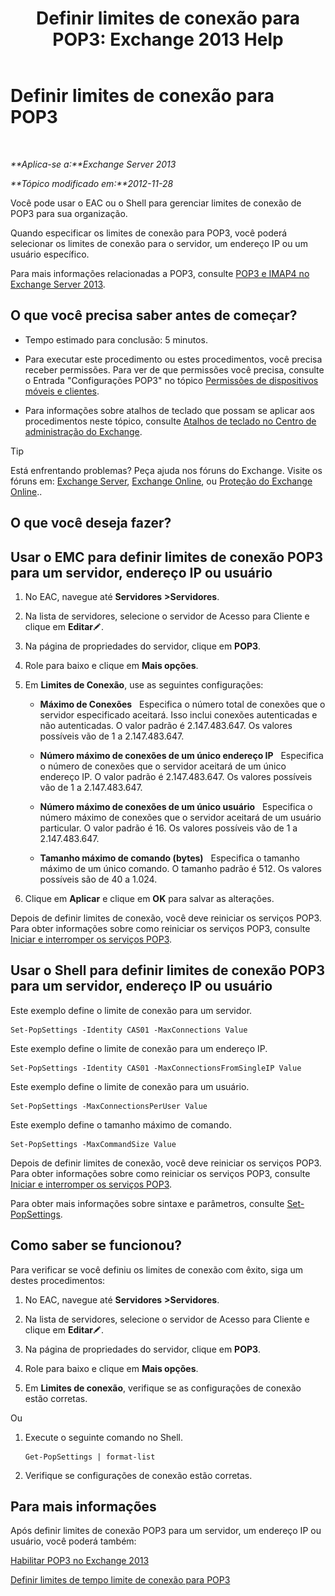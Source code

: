 ﻿---
title: 'Definir limites de conexão para POP3: Exchange 2013 Help'
TOCTitle: Definir limites de conexão para POP3
ms:assetid: 512d61c2-2a34-4813-92a9-875339d3388b
ms:mtpsurl: https://technet.microsoft.com/pt-br/library/Aa997988(v=EXCHG.150)
ms:contentKeyID: 50556189
ms.date: 05/22/2018
mtps_version: v=EXCHG.150
ms.translationtype: MT
---

# Definir limites de conexão para POP3

 

_**Aplica-se a:**Exchange Server 2013_

_**Tópico modificado em:**2012-11-28_

Você pode usar o EAC ou o Shell para gerenciar limites de conexão de POP3 para sua organização.

Quando especificar os limites de conexão para POP3, você poderá selecionar os limites de conexão para o servidor, um endereço IP ou um usuário específico.

Para mais informações relacionadas a POP3, consulte [POP3 e IMAP4 no Exchange Server 2013](pop3-and-imap4-in-exchange-server-2013-exchange-2013-help.md).

## O que você precisa saber antes de começar?

  - Tempo estimado para conclusão: 5 minutos.

  - Para executar este procedimento ou estes procedimentos, você precisa receber permissões. Para ver de que permissões você precisa, consulte o Entrada "Configurações POP3" no tópico [Permissões de dispositivos móveis e clientes](clients-and-mobile-devices-permissions-exchange-2013-help.md).

  - Para informações sobre atalhos de teclado que possam se aplicar aos procedimentos neste tópico, consulte [Atalhos de teclado no Centro de administração do Exchange](keyboard-shortcuts-in-the-exchange-admin-center-exchange-online-protection-help.md).


> [!TIP]
> Está enfrentando problemas? Peça ajuda nos fóruns do Exchange. Visite os fóruns em: <A href="https://go.microsoft.com/fwlink/p/?linkid=60612">Exchange Server</A>, <A href="https://go.microsoft.com/fwlink/p/?linkid=267542">Exchange Online</A>, ou <A href="https://go.microsoft.com/fwlink/p/?linkid=285351">Proteção do Exchange Online</A>..



## O que você deseja fazer?

## Usar o EMC para definir limites de conexão POP3 para um servidor, endereço IP ou usuário

1.  No EAC, navegue até **Servidores** **\>Servidores**.

2.  Na lista de servidores, selecione o servidor de Acesso para Cliente e clique em **Editar**![Ícone de edição](images/JJ218640.6f53ccb2-1f13-4c02-bea0-30690e6ea71d(EXCHG.150).gif "Ícone de edição").

3.  Na página de propriedades do servidor, clique em **POP3**.

4.  Role para baixo e clique em **Mais opções**.

5.  Em **Limites de Conexão**, use as seguintes configurações:
    
      - **Máximo de Conexões**   Especifica o número total de conexões que o servidor especificado aceitará. Isso inclui conexões autenticadas e não autenticadas. O valor padrão é 2.147.483.647. Os valores possíveis vão de 1 a 2.147.483.647.
    
      - **Número máximo de conexões de um único endereço IP**   Especifica o número de conexões que o servidor aceitará de um único endereço IP. O valor padrão é 2.147.483.647. Os valores possíveis vão de 1 a 2.147.483.647.
    
      - **Número máximo de conexões de um único usuário**   Especifica o número máximo de conexões que o servidor aceitará de um usuário particular. O valor padrão é 16. Os valores possíveis vão de 1 a 2.147.483.647.
    
      - **Tamanho máximo de comando (bytes)**   Especifica o tamanho máximo de um único comando. O tamanho padrão é 512. Os valores possíveis são de 40 a 1.024.

6.  Clique em **Aplicar** e clique em **OK** para salvar as alterações.

Depois de definir limites de conexão, você deve reiniciar os serviços POP3. Para obter informações sobre como reiniciar os serviços POP3, consulte [Iniciar e interromper os serviços POP3](start-and-stop-the-pop3-services-exchange-2013-help.md).

## Usar o Shell para definir limites de conexão POP3 para um servidor, endereço IP ou usuário

Este exemplo define o limite de conexão para um servidor.

    Set-PopSettings -Identity CAS01 -MaxConnections Value

Este exemplo define o limite de conexão para um endereço IP.

    Set-PopSettings -Identity CAS01 -MaxConnectionsFromSingleIP Value

Este exemplo define o limite de conexão para um usuário.

    Set-PopSettings -MaxConnectionsPerUser Value 

Este exemplo define o tamanho máximo de comando.

    Set-PopSettings -MaxCommandSize Value

Depois de definir limites de conexão, você deve reiniciar os serviços POP3. Para obter informações sobre como reiniciar os serviços POP3, consulte [Iniciar e interromper os serviços POP3](start-and-stop-the-pop3-services-exchange-2013-help.md).

Para obter mais informações sobre sintaxe e parâmetros, consulte [Set-PopSettings](https://technet.microsoft.com/pt-br/library/aa997154\(v=exchg.150\)).

## Como saber se funcionou?

Para verificar se você definiu os limites de conexão com êxito, siga um destes procedimentos:

1.  No EAC, navegue até **Servidores** **\>Servidores**.

2.  Na lista de servidores, selecione o servidor de Acesso para Cliente e clique em **Editar**![Ícone de edição](images/JJ218640.6f53ccb2-1f13-4c02-bea0-30690e6ea71d(EXCHG.150).gif "Ícone de edição").

3.  Na página de propriedades do servidor, clique em **POP3**.

4.  Role para baixo e clique em **Mais opções**.

5.  Em **Limites de conexão**, verifique se as configurações de conexão estão corretas.

Ou

1.  Execute o seguinte comando no Shell.
    
        Get-PopSettings | format-list

2.  Verifique se configurações de conexão estão corretas.

## Para mais informações

Após definir limites de conexão POP3 para um servidor, um endereço IP ou usuário, você poderá também:

[Habilitar POP3 no Exchange 2013](enable-pop3-in-exchange-2013-exchange-2013-help.md)

[Definir limites de tempo limite de conexão para POP3](set-connection-time-out-limits-for-pop3-exchange-2013-help.md)

